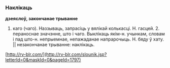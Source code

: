 ### Наклікаць
**дзеяслоў, закончанае трыванне**

1. каго (чаго). Наззываць, запрасіць у вялікай колькасці. Н. гасцей. 2. пераноснае значэнне, што і чаго. Выклікаць якім-н. учынкам, словам і пад што-н. непрыемнае, непажаданае напрарочыць. Н. бяду ў хату. || незакончанае трыванне: наклікаць.

<a rel="author">[http://rv-blr.com/](http://rv-blr.com/slounik.jsp?letterId=0&maskId=0&pageId=1797)</a>
